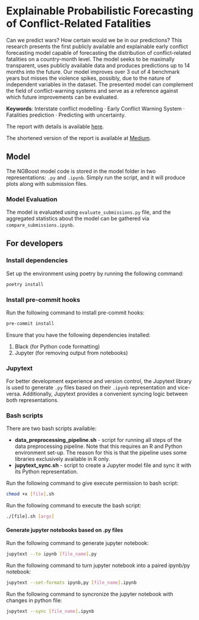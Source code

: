 # Explainable Probabilistic Forecasting of Conflict-Related Fatalities

Can we predict wars? How certain would we be in our predictions?
This research presents the first publicly available and explainable
early conflict forecasting model capable of forecasting the distribution
of conflict-related fatalities on a country-month level. The model seeks
to be maximally transparent, uses publicly available data and produces
predictions up to 14 months into the future. Our model improves over
3 out of 4 benchmark years but misses the violence spikes, possibly, due
to the nature of independent variables in the dataset. The presented
model can complement the field of conflict-warning systems and serve as
a reference against which future improvements can be evaluated.

**Keywords**: Interstate conflict modelling · Early Conflict Warning System
· Fatalities prediction · Predicting with uncertainty.

The report with details is
available [here](https://drive.google.com/file/d/1r63S5BRPRl8G2HuTjyWtFpOxvVNsNV7o/view?usp=sharing).

The shortened version of the report is available
at [Medium](https://medium.com/@zakotianskyi/predicting-wars-explainable-probabilistic-forecasting-of-conflict-related-fatalities-50c00cac02e4).

## Model

The NGBoost model code is stored in the model folder in two representations: `.py` and `.ipynb`. Simply run the script,
and it will produce plots along with submission files.

### Model Evaluation

The model is evaluated using `evaluate_submissions.py` file, and the aggregated statistics about the model can be
gathered via `compare_submissions.ipynb`.

## For developers

### Install dependencies

Set up the environment using poetry by running the following command:

```bash
poetry install
```

### Install pre-commit hooks

Run the following command to install pre-commit hooks:

```bash
pre-commit install
```

Ensure that you have the following dependencies installed:

1) Black (for Python code formatting)
2) Jupyter (for removing output from notebooks)

### Jupytext

For better development experience and version control, the Jupytext library is used to generate `.py` files based on
their `.ipynb` representation and vice-versa. Additionally, Jupytext provides a convenient syncing logic between both
representations.

### Bash scripts

There are two bash scripts available:

- **data_preprocessing_pipeline.sh** - script for running all steps of the data preprocessing pipeline. Note that this
  requires an R and Python environment set-up. The reason for this is that the pipeline uses some libraries exclusively
  available in R only.
- **jupytext_sync.sh** - script to create a Jupyter model file and sync it with its Python representation.

Run the following command to give execute permission to bash script:

```bash
chmod +x [file].sh
```

Run the following command to execute the bash script:

```bash
./[file].sh [args]
```

#### Generate jupyter notebooks based on .py files

Run the following command to generate jupyter notebook:

```bash
jupytext --to ipynb [file_name].py
```

Run the following command to turn jupyter notebook into a paired ipynb/py notebook:

```bash
jupytext --set-formats ipynb,py [file_name].ipynb
```

Run the following command to syncronize the jupyter notebook with changes in python file:

```bash
jupytext --sync [file_name].ipynb
```
